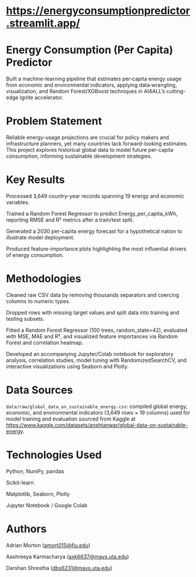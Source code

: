 # https://energyconsumptionpredictor.streamlit.app/

# Energy Consumption (Per Capita) Predictor
Built a machine-learning pipeline that estimates per‑capita energy usage from economic and environmental indicators, applying data‑wrangling, visualization, and Random Forest/XGBoost techniques in AI4ALL’s cutting-edge Ignite accelerator.

# Problem Statement
Reliable energy-usage projections are crucial for policy makers and infrastructure planners, yet many countries lack forward-looking estimates. This project explores historical global data to model future per-capita consumption, informing sustainable development strategies.

# Key Results
Processed 3,649 country-year records spanning 19 energy and economic variables.

Trained a Random Forest Regressor to predict Energy_per_capita_kWh, reporting RMSE and R² metrics after a train/test split.

Generated a 2030 per-capita energy forecast for a hypothetical nation to illustrate model deployment.

Produced feature-importance plots highlighting the most influential drivers of energy consumption.

# Methodologies
Cleaned raw CSV data by removing thousands separators and coercing columns to numeric types.

Dropped rows with missing target values and split data into training and testing subsets.

Fitted a Random Forest Regressor (100 trees, random_state=42), evaluated with MSE, MAE and R², and visualized feature importances via Random Forest and correlation heatmap.

Developed an accompanying Jupyter/Colab notebook for exploratory analysis, correlation studies, model tuning with RandomizedSearchCV, and interactive visualizations using Seaborn and Plotly.

# Data Sources
`data/raw/global_data_on_sustainable_energy.csv`: compiled global energy, economic, and environmental indicators (3,649 rows × 19 columns) used for model training and evaluation sourced from Kaggle at https://www.kaggle.com/datasets/anshtanwar/global-data-on-sustainable-energy.

# Technologies Used
Python, NumPy, pandas

Scikit-learn

Matplotlib, Seaborn, Plotly

Jupyter Notebook / Google Colab

# Authors
Adrian Morton (amort015@fiu.edu)

Aashreeya Karmacharya (axk6637@mavs.uta.edu)

Darshan Shrestha (dbs6231@mavs.uta.edu)

